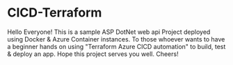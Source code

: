 # CICD-Terraform
Hello Everyone!
This is a sample ASP DotNet web api Project deployed using Docker & Azure Container instances.
To those whoever wants to have a beginner hands on using "Terraform Azure CICD automation" to build, test & deploy an app.
Hope this project serves you well. Cheers!
